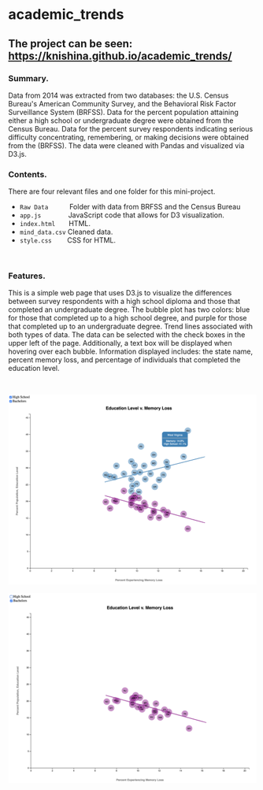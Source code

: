 # academic_trends
## The project can be seen: https://knishina.github.io/academic_trends/

### Summary.
Data from 2014 was extracted from two databases: the U.S. Census Bureau's American Community Survey, and the Behavioral Risk Factor Surveillance System (BRFSS). Data for the percent population attaining either a high school or undergraduate degree were obtained from the Census Bureau. Data for the percent survey respondents indicating serious difficulty concentrating, remembering, or making decisions were obtained from the (BRFSS).  The data were cleaned with Pandas and visualized via D3.js.

### Contents.
There are four relevant files and one folder for this mini-project.
- `Raw Data` &nbsp; &nbsp; &nbsp; &nbsp; &nbsp; Folder with data from BRFSS and the Census Bureau
- `app.js` &nbsp; &nbsp; &nbsp; &nbsp; &nbsp; &nbsp; &nbsp;JavaScript code that allows for D3 visualization.
- `index.html` &nbsp; &nbsp; &nbsp; HTML.
- `mind_data.csv` Cleaned data.
- `style.css` &nbsp; &nbsp; &nbsp; &nbsp;CSS for HTML.

<br />

### Features.
This is a simple web page that uses D3.js to visualize the differences between survey respondents with a high school diploma and those that completed an undergraduate degree.  The bubble plot has two colors: blue for those that completed up to a high school degree, and purple for those that completed up to an undergraduate degree.  Trend lines associated with both types of data.  The data can be selected with the check boxes in the upper left of the page.  Additionally, a text box will be displayed when hovering over each bubble.  Information displayed includes: the state name, percent memory loss, and percentage of individuals that completed the education level.

<br />

![Chart with both data](https://github.com/knishina/academic_trends/blob/master/Images/01.png)

![Chart with one data type](https://github.com/knishina/academic_trends/blob/master/Images/02.png)
